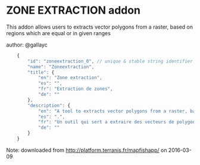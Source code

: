 # ZONE EXTRACTION addon

This addon allows users to extracts vector polygons from a raster, based on regions which are equal or in given ranges 

author: @gallayc

```js
    {
        "id": "zoneextraction_0", // unique & stable string identifier for this addon instance
        "name": "Zoneextraction",
        "title": {
            "en": "Zone extraction",
            "es": "",
            "fr": "Extraction de zones",
            "de": ""
        },
        "description": {
            "en": "A tool to extracts vector polygons from a raster, based on regions which are equal or in given ranges.",
            "es": ".",
            "fr": "Un outil qui sert a extraire des vecteurs de polygones, bases dans une intervalle donnee, a partir d'un raster.",
            "de": ""
        }
    }
```

Note: downloaded from http://platform.terranis.fr/mapfishapp/ on 2016-03-09
